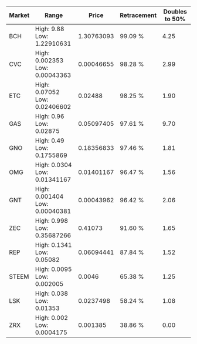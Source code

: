| Market | Range | Price| Retracement | Doubles to 50% |
| --- | --- | --- | --- | --- |
| BCH | High: 9.88<br />Low: 1.22910631 | 1.30763093 | 99.09 % | 4.25 |
| CVC | High: 0.002353<br />Low: 0.00043363 | 0.00046655 | 98.28 % | 2.99 |
| ETC | High: 0.07052<br />Low: 0.02406602 | 0.02488 | 98.25 % | 1.90 |
| GAS | High: 0.96<br />Low: 0.02875 | 0.05097405 | 97.61 % | 9.70 |
| GNO | High: 0.49<br />Low: 0.1755869 | 0.18356833 | 97.46 % | 1.81 |
| OMG | High: 0.0304<br />Low: 0.01341167 | 0.01401167 | 96.47 % | 1.56 |
| GNT | High: 0.001404<br />Low: 0.00040381 | 0.00043962 | 96.42 % | 2.06 |
| ZEC | High: 0.998<br />Low: 0.35687266 | 0.41073 | 91.60 % | 1.65 |
| REP | High: 0.1341<br />Low: 0.05082 | 0.06094441 | 87.84 % | 1.52 |
| STEEM | High: 0.0095<br />Low: 0.002005 | 0.0046 | 65.38 % | 1.25 |
| LSK | High: 0.038<br />Low: 0.01353 | 0.0237498 | 58.24 % | 1.08 |
| ZRX | High: 0.002<br />Low: 0.0004175 | 0.001385 | 38.86 % | 0.00 |
